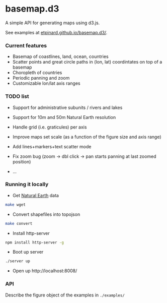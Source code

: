 # basemap.d3

A simple API for generating maps using d3.js.

See examples at [etpinard.github.io/basemap.d3/](http://etpinard.github.io/basemap.d3/).


### Current features

- Basemap of coastlines, land, ocean, countries
- Scatter points and great circle paths in (lon, lat) coordintates on top of a basemap
- Choropleth of countries
- Periodic panning and zoom
- Customizable lon/lat axis ranges

### TODO list

- Support for administrative subunits / rivers and lakes
- Support for 10m and 50m Natural Earth resolution
- Handle grid (i.e. graticules) per axis
- Improve maps set scale (as a function of the figure size and axis range)
- Add lines+markers+text scatter mode

- Fix zoom bug (zoom -> dbl click -> pan starts panning at last zoomed position)
- ...

### Running it locally

- Get [Natural Earth](http://www.naturalearthdata.com/downloads/) data
```bash
make wget
```

- Convert shapefiles into topojson
```bash
make convert
```

- Install http-server
```bash
npm install http-server -g
```

- Boot up server
```bash
./server up

```

- Open up http://localhost:8008/ 

### API

Describe the figure object of the examples in `./examples/`

